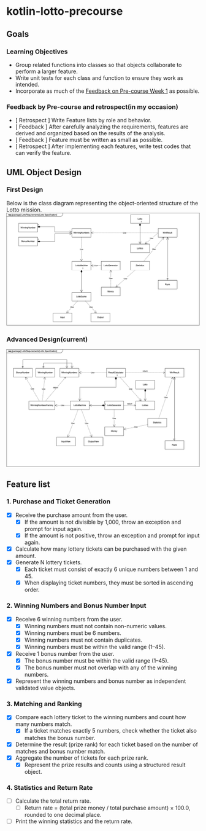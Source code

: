 # kotlin-lotto-precourse
## Goals

### Learning Objectives

- Group related functions into classes so that objects collaborate to perform a larger feature.
- Write unit tests for each class and function to ensure they work as intended.
- Incorporate as much of the [Feedback on Pre-course Week 1](https://docs.google.com/document/d/1MXczCggC5-mYRzbgcAIDVec4xaTMojIh3vHLGwhTMgQ/edit?usp=sharing) as possible.

### Feedback by Pre-course and retrospect(in my occasion)
- [ Retrospect ] Write Feature lists by role and behavior.
- [ Feedback ] After carefully analyzing the requirements, features are derived and organized based on the results of the analysis.
- [ Feedback ] Feature must be written as small as possible.
- [ Retrospect ] After implementing each features, write test codes that can verify the feature.

## UML Object Design
### First Design
Below is the class diagram representing the object-oriented structure of the Lotto mission.
![lotto-precourse-uml](/docs/lotto-precourse.drawio.png)

### Advanced Design(current)
![lotto-precourse-uml](/docs/lotto-precourse_1.drawio.png)

## Feature list

### 1. Purchase and Ticket Generation
- [x] Receive the purchase amount from the user.
  - [x] If the amount is not divisible by 1,000, throw an exception and prompt for input again.
  - [x] If the amount is not positive, throw an exception and prompt for input again.
- [x] Calculate how many lottery tickets can be purchased with the given amount.
- [x] Generate N lottery tickets.
  - [x] Each ticket must consist of exactly 6 unique numbers between 1 and 45.
  - [x] When displaying ticket numbers, they must be sorted in ascending order.

### 2. Winning Numbers and Bonus Number Input
- [x] Receive 6 winning numbers from the user.
  - [x] Winning numbers must not contain non-numeric values.
  - [x] Winning numbers must be 6 numbers.
  - [x] Winning numbers must not contain duplicates.
  - [x] Winning numbers must be within the valid range (1–45).
- [x] Receive 1 bonus number from the user.
  - [x] The bonus number must be within the valid range (1–45).
  - [x] The bonus number must not overlap with any of the winning numbers.
- [x] Represent the winning numbers and bonus number as independent validated value objects.

### 3. Matching and Ranking
- [x] Compare each lottery ticket to the winning numbers and count how many numbers match.
  - [x] If a ticket matches exactly 5 numbers, check whether the ticket also matches the bonus number.
- [x] Determine the result (prize rank) for each ticket based on the number of matches and bonus number match.
- [x] Aggregate the number of tickets for each prize rank.
  - [x] Represent the prize results and counts using a structured result object.

### 4. Statistics and Return Rate
- [ ] Calculate the total return rate.
  - [ ] Return rate = (total prize money / total purchase amount) × 100.0, rounded to one decimal place.
- [ ] Print the winning statistics and the return rate.